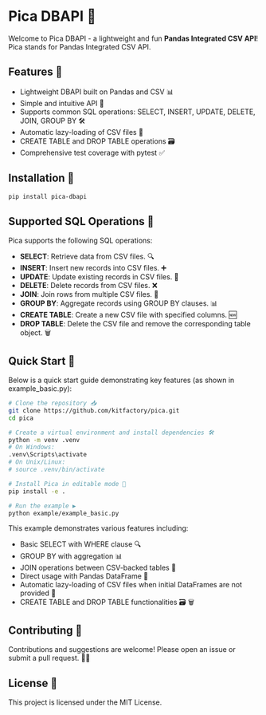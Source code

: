 # Pica DBAPI 🎉
Welcome to Pica DBAPI - a lightweight and fun **Pandas Integrated CSV API**!  
Pica stands for Pandas Integrated CSV API.

## Features 🌟
- Lightweight DBAPI built on Pandas and CSV 📊  
- Simple and intuitive API 🤩  
- Supports common SQL operations: SELECT, INSERT, UPDATE, DELETE, JOIN, GROUP BY 🛠️  
- Automatic lazy-loading of CSV files 🚀  
- CREATE TABLE and DROP TABLE operations 🗃️  
- Comprehensive test coverage with pytest ✅

## Installation 🔧
```bash
pip install pica-dbapi
```

## Supported SQL Operations 📝
Pica supports the following SQL operations:

- **SELECT**: Retrieve data from CSV files. 🔍
- **INSERT**: Insert new records into CSV files. ➕
- **UPDATE**: Update existing records in CSV files. 🔄
- **DELETE**: Delete records from CSV files. ❌
- **JOIN**: Join rows from multiple CSV files. 🔗
- **GROUP BY**: Aggregate records using GROUP BY clauses. 📊
- **CREATE TABLE**: Create a new CSV file with specified columns. 🆕
- **DROP TABLE**: Delete the CSV file and remove the corresponding table object. 🗑️

## Quick Start 🚀
Below is a quick start guide demonstrating key features (as shown in example_basic.py):

```bash
# Clone the repository 📥
git clone https://github.com/kitfactory/pica.git
cd pica

# Create a virtual environment and install dependencies 🛠️
python -m venv .venv
# On Windows:
.venv\Scripts\activate
# On Unix/Linux:
# source .venv/bin/activate

# Install Pica in editable mode 🔧
pip install -e .

# Run the example ▶️
python example/example_basic.py
```

This example demonstrates various features including:
- Basic SELECT with WHERE clause 🔍
- GROUP BY with aggregation 📊
- JOIN operations between CSV-backed tables 🔗
- Direct usage with Pandas DataFrame 🐼
- Automatic lazy-loading of CSV files when initial DataFrames are not provided 🚀
- CREATE TABLE and DROP TABLE functionalities 🗃️ 🗑️

## Contributing 🤝
Contributions and suggestions are welcome! Please open an issue or submit a pull request. 💬✨

## License 📄
This project is licensed under the MIT License.
